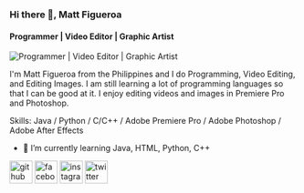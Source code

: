 ### Hi there 👋, Matt Figueroa
#### Programmer | Video Editor | Graphic Artist 
![Programmer | Video Editor | Graphic Artist ](https://arturssmirnovs.github.io/github-profile-readme-generator/images/banner.png)

I'm Matt Figueroa from the Philippines and I do Programming, Video Editing, and Editing Images. I am still learning a lot of programming languages so that I can be good at it. I enjoy editing videos and images in Premiere Pro and Photoshop.

Skills: Java / Python / C/C++ / Adobe Premiere Pro / Adobe Photoshop / Adobe After Effects 

- 🌱 I’m currently learning Java, HTML, Python, C++ 


[<img src='https://cdn.jsdelivr.net/npm/simple-icons@3.0.1/icons/github.svg' alt='github' height='40'>](https://github.com/MattJerson)  [<img src='https://cdn.jsdelivr.net/npm/simple-icons@3.0.1/icons/facebook.svg' alt='facebook' height='40'>](https://www.facebook.com/MattJersonn)  [<img src='https://cdn.jsdelivr.net/npm/simple-icons@3.0.1/icons/instagram.svg' alt='instagram' height='40'>](https://www.instagram.com/mattjersonn/)  [<img src='https://cdn.jsdelivr.net/npm/simple-icons@3.0.1/icons/twitter.svg' alt='twitter' height='40'>](https://twitter.com/MatttJerson)  

